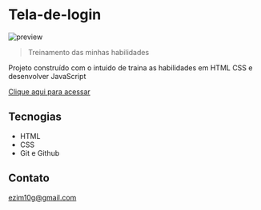 # Tela-de-login



![preview](./.github/PREVIEW.png)

> Treinamento das minhas habilidades

Projeto construído com o intuido de traina as habilidades em HTML CSS e desenvolver JavaScript

[Clique aqui para acessar](https://ezim10g.github.io/Tela-de-login)

## Tecnogias

- HTML
- CSS
- Git e Github

## Contato

ezim10g@gmail.com
